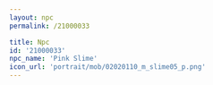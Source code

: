 ```yaml
---
layout: npc
permalink: /21000033

title: Npc
id: '21000033'
npc_name: 'Pink Slime'
icon_url: 'portrait/mob/02020110_m_slime05_p.png'
---
```

